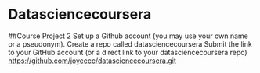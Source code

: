 # Datasciencecoursera
##Course Project 2
Set up a Github account (you may use your own name or a pseudonym).
Create a repo called datasciencecoursera
Submit the link to your GitHub account (or a direct link to your datasciencecoursera repo)
https://github.com/joycecc/datasciencecoursera.git


